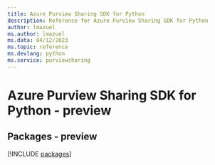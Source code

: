 ```yaml
---
title: Azure Purview Sharing SDK for Python
description: Reference for Azure Purview Sharing SDK for Python
author: lmazuel
ms.author: lmazuel
ms.data: 04/12/2023
ms.topic: reference
ms.devlang: python
ms.service: purviewsharing
---
```

# Azure Purview Sharing SDK for Python - preview
## Packages - preview
[!INCLUDE [packages](purview-sharing-index.md)]